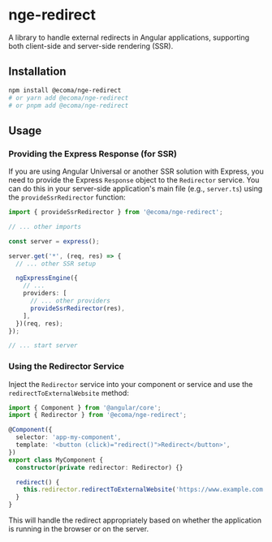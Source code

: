 # nge-redirect

A library to handle external redirects in Angular applications, supporting both client-side and server-side rendering (SSR).

## Installation

```bash
npm install @ecoma/nge-redirect
# or yarn add @ecoma/nge-redirect
# or pnpm add @ecoma/nge-redirect
```

## Usage

### Providing the Express Response (for SSR)

If you are using Angular Universal or another SSR solution with Express, you need to provide the Express `Response` object to the `Redirector` service. You can do this in your server-side application's main file (e.g., `server.ts`) using the `provideSsrRedirector` function:

```typescript
import { provideSsrRedirector } from '@ecoma/nge-redirect';

// ... other imports

const server = express();

server.get('*', (req, res) => {
  // ... other SSR setup

  ngExpressEngine({
    // ...
    providers: [
      // ... other providers
      provideSsrRedirector(res),
    ],
  })(req, res);
});

// ... start server
```

### Using the Redirector Service

Inject the `Redirector` service into your component or service and use the `redirectToExternalWebsite` method:

```typescript
import { Component } from '@angular/core';
import { Redirector } from '@ecoma/nge-redirect';

@Component({
  selector: 'app-my-component',
  template: '<button (click)="redirect()">Redirect</button>',
})
export class MyComponent {
  constructor(private redirector: Redirector) {}

  redirect() {
    this.redirector.redirectToExternalWebsite('https://www.example.com');
  }
}
```

This will handle the redirect appropriately based on whether the application is running in the browser or on the server.
